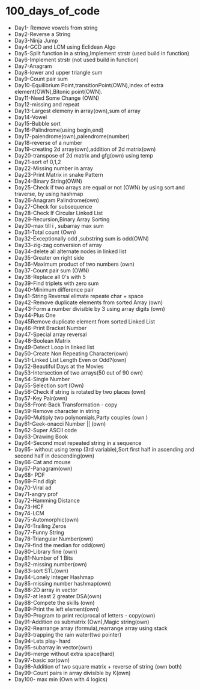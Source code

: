 # 100_days_of_code
* Day1- Remove vowels from string
* Day2-Reverse a String
* Day3-Ninja Jump 
* Day4-GCD and LCM using Eclidean Algo
* Day5-Split function in a string,Implement strstr (used build in function)
* Day6-Implement strstr (not used build in function)
* Day7-Anagram
* Day8-lower and upper triangle sum
* Day9-Count pair sum
* Day10-Equilibrium Point,transitionPoint(OWN),index of extra element(OWN),Bitonic point(OWN).
* Day11-Need Some Change (OWN)
* Day12-missing and repeat 
* Day13-Largest elemeny in array(own),sum of array
* Day14-Vowel
* Day15-Bubble sort
* Day16-Palindrome(using begin,end)
* Day17-palendrome(own),palendrome(number)
* Day18-reverse of a number
* Day19-creating 2d array(own),addition of 2d matrix(own)
* Day20-transpose of 2d matrix and gfg(own) using temp
* Day21-sort of 0,1,2
* Day22-Missing number in array
* Day23-Print Matrix in snake Pattern 
* Day24-Binary String(OWN)
* Day25-Check if two arrays are equal or not (OWN) by using sort and traverse, by using hashmap
* Day26-Anagram Palindrome(own)
* Day27-Check for subsequence 
* Day28-Check If Circular Linked List 
* Day29-Recursion,Binary Array Sorting 
* Day30-max till i , subarray max sum
* Day31-Total count (Own)
* Day32-Exceptionally odd ,substring sum is odd(OWN)
* Day33-zig-zag conversion of array
* Day34-delete all alternate nodes  in linked list 
* Day35-Greater on right side 
* Day36-Maximum product of two numbers (own)
* Day37-Count pair sum (OWN)
* Day38-Replace all 0's with 5 
* Day39-Find triplets with zero sum 
* Day40-Minimum difference pair 
* Day41-String Reversal elimate repeate char + space
* Day42-Remove duplicate elements from sorted Array (own)
* Day43-Form a number divisible by 3 using array digits (own)
* Day44-Plus One 
* Day45Remove duplicate element from sorted Linked List
* Day46-Print Bracket Number 
* Day47-Special array reversal 
* Day48-Boolean Matrix 
* Day49-Detect Loop in linked list
* Day50-Create Non Repeating Character(own)
* Day51-Linked List Length Even or Odd?(own)
* Day52-Beautiful Days at the Movies
* Day53-Intersection of two arrays(50 out of 90 own)
* Day54-Single Number
* Day55-Selection sort (Own)
* Day56-Check if string is rotated by two places (own)
* Day57-Key Pair(own)
* Day58-Front-Back Transformation - copy
* Day59-Remove character in string
* Day60-Multiply two polynomials,Party couples (own )
* Day61-Geek-onacci Number || (own)
* Day62-Super ASCII code
* Day63-Drawing Book
* Day64-Second most repeated string in a sequence 
* Day65- without using temp (3rd variable),Sort first half in ascending and second half in descending(own)
* Day66-Cat and mouse
* Day67-Panagram(own)
* Day68- PDF
* Day69-Find digit
* Day70-Viral ad
* Day71-angry prof
* Day72-Hamming Distance
* Day73-HCF
* Day74-LCM
* Day75-Automorphic(own)
* Day76-Trailing Zeros
* Day77-Funny String
* Day78-Triangular Number(own)
* Day79-find the median for odd(own)
* Day80-Library fine (own)
* Day81-Number of 1 Bits
* Day82-missing number(own)
* Day83-sort STL(own)
* Day84-Lonely integer Hashmap
* Day85-missing number hashmap(own)
* Day86-2D array in vector
* Day87-at least 2 greater DSA(own)
* Day88-Compete the skills (own)
* Day89-Print the left element(own)
* Day90-Program to print reciprocal of letters - copy(own)
* Day91-Addition os submatrix (Own),Magic string(own)
* Day92-Rearrange array (formula),rearrange array using stack
* Day93-trapping the rain water(two pointer)
* Day94-Lets play- hard
* Day95-subarray in vector(own)
* Day96-merge without extra space(hard)
* Day97-basic xor(own)
* Day98-Addition of two square matrix + reverse of string (own both)
* Day99-Count pairs in array divisible by K(own)
* Day100- max min (Own with 4 logics)
 
